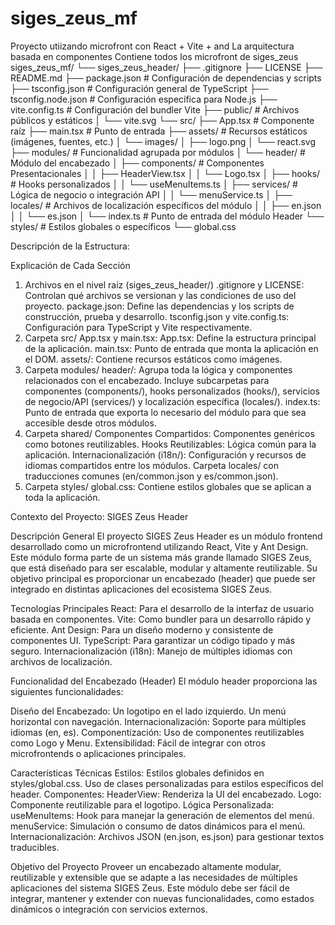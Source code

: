 
# siges_zeus_mf
Proyecto utiizando microfront con React + Vite + and
La arquitectura basada en componentes
Contiene todos los microfront de siges_zeus
siges_zeus_mf/
└── siges_zeus_header/
    ├── .gitignore
    ├── LICENSE
    ├── README.md
    ├── package.json                  # Configuración de dependencias y scripts
    ├── tsconfig.json                 # Configuración general de TypeScript
    ├── tsconfig.node.json            # Configuración específica para Node.js
    ├── vite.config.ts                # Configuración del bundler Vite
    ├── public/                       # Archivos públicos y estáticos
    │   └── vite.svg
    └── src/
        ├── App.tsx                   # Componente raíz
        ├── main.tsx                  # Punto de entrada
        ├── assets/                   # Recursos estáticos (imágenes, fuentes, etc.)
        │   └── images/
        │       ├── logo.png
        │       └── react.svg
        ├── modules/                  # Funcionalidad agrupada por módulos
        │   └── header/               # Módulo del encabezado
        │       ├── components/       # Componentes Presentacionales
        │       │   ├── HeaderView.tsx
        │       │   └── Logo.tsx
        │       ├── hooks/            # Hooks personalizados
        │       │   └── useMenuItems.ts
        │       ├── services/         # Lógica de negocio o integración API
        │       │   └── menuService.ts
        │       ├── locales/          # Archivos de localización específicos del módulo
        │       │   ├── en.json
        │       │   └── es.json
        │       └── index.ts          # Punto de entrada del módulo Header
        └── styles/                   # Estilos globales o específicos
            └── global.css


Descripción de la Estructura:

Explicación de Cada Sección
1. Archivos en el nivel raíz (siges_zeus_header/)
.gitignore y LICENSE: Controlan qué archivos se versionan y las condiciones de uso del proyecto.
package.json: Define las dependencias y los scripts de construcción, prueba y desarrollo.
tsconfig.json y vite.config.ts: Configuración para TypeScript y Vite respectivamente.
2. Carpeta src/
App.tsx y main.tsx:
App.tsx: Define la estructura principal de la aplicación.
main.tsx: Punto de entrada que monta la aplicación en el DOM.
assets/: Contiene recursos estáticos como imágenes.
3. Carpeta modules/
header/:
Agrupa toda la lógica y componentes relacionados con el encabezado.
Incluye subcarpetas para componentes (components/), hooks personalizados (hooks/), servicios de negocio/API (services/) y localización específica (locales/).
index.ts: Punto de entrada que exporta lo necesario del módulo para que sea accesible desde otros módulos.
4. Carpeta shared/
Componentes Compartidos: Componentes genéricos como botones reutilizables.
Hooks Reutilizables: Lógica común para la aplicación.
Internacionalización (i18n/):
Configuración y recursos de idiomas compartidos entre los módulos.
Carpeta locales/ con traducciones comunes (en/common.json y es/common.json).
5. Carpeta styles/
global.css: Contiene estilos globales que se aplican a toda la aplicación.

Contexto del Proyecto: SIGES Zeus Header

Descripción General
El proyecto SIGES Zeus Header es un módulo frontend desarrollado como un microfrontend utilizando React, Vite y Ant Design. Este módulo forma parte de un sistema más grande llamado SIGES Zeus, que está diseñado para ser escalable, modular y altamente reutilizable. Su objetivo principal es proporcionar un encabezado (header) que puede ser integrado en distintas aplicaciones del ecosistema SIGES Zeus.

Tecnologías Principales
React: Para el desarrollo de la interfaz de usuario basada en componentes.
Vite: Como bundler para un desarrollo rápido y eficiente.
Ant Design: Para un diseño moderno y consistente de componentes UI.
TypeScript: Para garantizar un código tipado y más seguro.
Internacionalización (i18n): Manejo de múltiples idiomas con archivos de localización.

Funcionalidad del Encabezado (Header)
El módulo header proporciona las siguientes funcionalidades:

Diseño del Encabezado:
Un logotipo en el lado izquierdo.
Un menú horizontal con navegación.
Internacionalización:
Soporte para múltiples idiomas (en, es).
Componentización:
Uso de componentes reutilizables como Logo y Menu.
Extensibilidad:
Fácil de integrar con otros microfrontends o aplicaciones principales.

Características Técnicas
Estilos:
Estilos globales definidos en styles/global.css.
Uso de clases personalizadas para estilos específicos del header.
Componentes:
HeaderView: Renderiza la UI del encabezado.
Logo: Componente reutilizable para el logotipo.
Lógica Personalizada:
useMenuItems: Hook para manejar la generación de elementos del menú.
menuService: Simulación o consumo de datos dinámicos para el menú.
Internacionalización:
Archivos JSON (en.json, es.json) para gestionar textos traducibles.

Objetivo del Proyecto
Proveer un encabezado altamente modular, reutilizable y extensible que se adapte a las necesidades de múltiples aplicaciones del sistema SIGES Zeus. Este módulo debe ser fácil de integrar, mantener y extender con nuevas funcionalidades, como estados dinámicos o integración con servicios externos.

